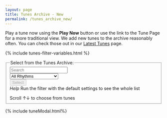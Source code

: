 ```yaml
---
layout: page
title: Tunes Archive - New
permalink: /tunes_archive_new/
---
```

<p>
Play a tune now using the <strong>Play Now</strong> button or use the
link to the Tune Page for a more traditional view. We add new tunes to the archive reasonably often.
You can check those out in our <a href="/latest/"> Latest Tunes</a> page.
</p>

<script>
window.store = {
    {% assign tunes = site.tunes %}
    {% assign sortedtunes = tunes | sort: 'titleID' %}
    {% assign tuneID = 1 %}
    {% for tune in sortedtunes %}
            "{{ tuneID }}": {
            "title": "{{ tune.title | xml_escape }}",
            "tuneID": "{{ tuneID }}",
            "key": "{{ tune.key | xml_escape }}",
            "rhythm": "{{ tune.rhythm | xml_escape }}",
            "url": "{{ tune.url | xml_escape }}",
            "mp3": "{{ site.mp3_host | append: tune.mp3_file | xml_escape }}",
            "mp3_source": "{{ tune.mp3_source | strip_html | xml_escape }}",
            "repeats": "{{ tune.repeats }}",
            "parts": "{{ tune.parts }}",
            "abc": {{ tune.abc | jsonify }}
            }{% unless forloop.last %},{% endunless %}
            {% assign tuneID = tuneID | plus: 1 %}
    {% endfor %}
    };
</script>

{% include tunes-filter-variables.html %}

<form>
    <fieldset>
        <legend>Select from the Tunes Archive:</legend>    
        <div class="formParent">
            <div class="formChild">
                <input type="text" id="title-box" name="searchTitle" placeholder='Search'
                value='' onkeydown="wssTools.enableSearchButton()">
            </div>
            <div class="formChild">
                <select id="rhythm-box" name="searchRhythm"  onChange="wssTools.enableSearchButton()">
                    <option value="">All Rhythms</option>
                    {% for rhythm in rhythms %}
                    {% if rhythm != '' %}
                    <option value="{{ rhythm }}">{{ rhythm | capitalize }}</option>
                    {% endif %}
                    {% endfor %}
                </select>
            </div>
        </div>
        <div class="formParent">
            <div class="formChild">
                <span title="Run the filter with the default settings to see the whole list">
                    <input class="filterButton filterDisabled" id="submitSearch" type="button" name="submit" value="Select" onclick="buildGrid.formSearch('tunesarchive', [searchTitle.value, searchRhythm.value])" disabled>
                </span>
            </div>
            <div class="formChild">     
                <div class="tooltip filterButton"><em>Help</em>
                    <span class="tooltiptext">Run the filter with the default settings to see the whole list</span>
                </div>
            </div>
        </div>     
        <p></p>
        Scroll &#8593;&#8595; to choose from <span id="tunesCount"></span> tunes
    </fieldset>
</form>

{% include tuneModal.html%}

<!-- START of Tunes Grid -->
<div class="gridParent">
  <div class="gridChild" id="tunesGrid"></div>
</div>

<script src="{{ site.js_host }}/js/buildGrid.js"></script>
<!-- END of Tunes Grid -->

<script>
buildGrid.initialiseLunrSearch();
    
document.addEventListener("DOMContentLoaded", function (event) {
    pageAudioPlayer.innerHTML = audioPlayer.createAudioPlayer();

    buildGrid.displayGrid("tunesarchive", "", window.store);
});
</script>
